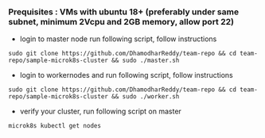 ### Prequisites : VMs with ubuntu 18+ (preferably under same subnet, minimum 2Vcpu and 2GB memory, allow port 22)
- login to master node run following script, follow instructions
```
sudo git clone https://github.com/DhamodharReddy/team-repo && cd team-repo/sample-microk8s-cluster && sudo ./master.sh
```
- login to workernodes and run following script, follow instructions
```
sudo git clone https://github.com/DhamodharReddy/team-repo && cd team-repo/sample-microk8s-cluster && sudo ./worker.sh
```
- verify your cluster, run following script on master
```
microk8s kubectl get nodes
```
